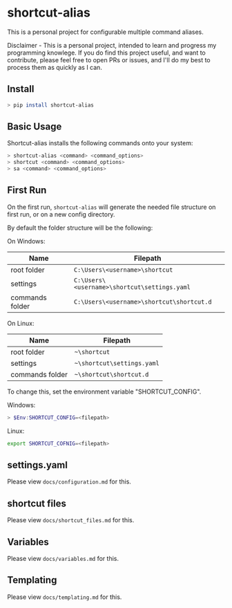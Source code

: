 # shortcut-alias

This is a personal project for configurable multiple command aliases. 

Disclaimer - This is a personal project, intended to learn and progress my programming knowlege. If you do find this project useful, and want to contribute, please feel free to open PRs or issues, and I'll do my best to process them as quickly as I can.

## Install

```sh
> pip install shortcut-alias
```

## Basic Usage

Shortcut-alias installs the following commands onto your system:

```sh
> shortcut-alias <command> <command_options>
> shortcut <command> <command_options>
> sa <command> <command_options>

```

## First Run 

On the first run, `shortcut-alias` will generate the needed file structure on first run, or on a new config directory. 

By default the folder structure will be the following:

On Windows:

| Name            | Filepath                                     |
| --------------- | -------------------------------------------- |
| root folder     | `C:\Users\<username>\shortcut`               |
| settings        | `C:\Users\<username>\shortcut\settings.yaml` |
| commands folder | `C:\Users\<username>\shortcut\shortcut.d`    |

On Linux:

| Name            | Filepath                   |
| --------------- | -------------------------- |
| root folder     | `~\shortcut`               |
| settings        | `~\shortcut\settings.yaml` |
| commands folder | `~\shortcut\shortcut.d`    |

To change this, set the environment variable "SHORTCUT_CONFIG".

Windows:

```powershell
> $Env:SHORTCUT_CONFIG=<filepath>
```

Linux:

```sh
export SHORTCUT_COFNIG=<filepath>
```

## settings.yaml

Please view `docs/configuration.md` for this. 
## shortcut files

Please view `docs/shortcut_files.md` for this.

## Variables

Please view `docs/variables.md` for this.

## Templating

Please view `docs/templating.md` for this.
